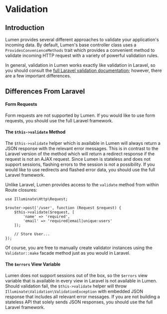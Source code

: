 # Validation

<a name="introduction"></a>
## Introduction

Lumen provides several different approaches to validate your application's incoming data. By default, Lumen's base controller class uses a `ProvidesConvenienceMethods` trait which provides a convenient method to validate incoming HTTP request with a variety of powerful validation rules.

In general, validation in Lumen works exactly like validation in Laravel, so you should consult the [full Laravel validation documentation](https://laravel.com/docs/validation); however, there are a few important differences.

## Differences From Laravel

#### Form Requests

Form requests are not supported by Lumen. If you would like to use form requests, you should use the full Laravel framework.

#### The `$this->validate` Method

The `$this->validate` helper which is available in Lumen will always return a JSON response with the relevant error messages. This is in contrast to the Laravel version of the method which will return a redirect response if the request is not an AJAX request. Since Lumen is stateless and does not support sessions, flashing errors to the session is not a possibility. If you would like to use redirects and flashed error data, you should use the full Laravel framework.

Unlike Laravel, Lumen provides access to the `validate` method from within Route closures:

	use Illuminate\Http\Request;

	$router->post('/user', function (Request $request) {
		$this->validate($request, [
			'name' => 'required',
			'email' => 'required|email|unique:users'
		]);

		// Store User...
	});

Of course, you are free to manually create validator instances using the `Validator::make` facade method just as you would in Laravel.

#### The `$errors` View Variable

Lumen does not support sessions out of the box, so the `$errors` view variable that is available in every view in Laravel is not available in Lumen. Should validation fail, the `$this->validate` helper will throw `Illuminate\Validation\ValidationException` with embedded JSON response that includes all relevant error messages. If you are not building a stateless API that solely sends JSON responses, you should use the full Laravel framework.
